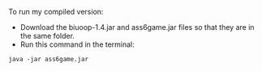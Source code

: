 To run my compiled version:
* Download the biuoop-1.4.jar and ass6game.jar files so that they are in the same folder.
* Run this command in the terminal:
```
java -jar ass6game.jar
```

